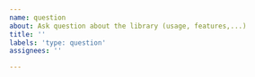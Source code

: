```yaml
---
name: question
about: Ask question about the library (usage, features,...)
title: ''
labels: 'type: question'
assignees: ''

---
```


